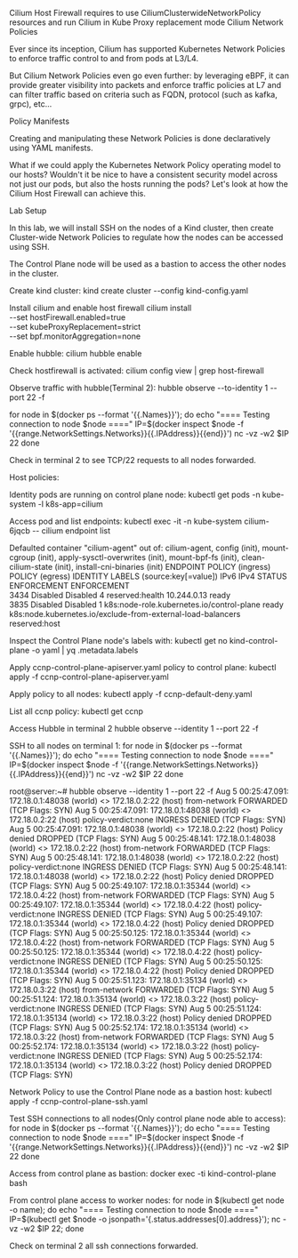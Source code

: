 Cilium Host Firewall requires to use CiliumClusterwideNetworkPolicy resources and run Cilium in Kube Proxy replacement mode
Cilium Network Policies

Ever since its inception, Cilium has supported Kubernetes Network Policies to enforce traffic control to and from pods at L3/L4.

But Cilium Network Policies even go even further: by leveraging eBPF, it can provide greater visibility into packets and enforce traffic policies at L7 and can filter traffic based on criteria such as FQDN, protocol (such as kafka, grpc), etc...

Policy Manifests

Creating and manipulating these Network Policies is done declaratively using YAML manifests.

What if we could apply the Kubernetes Network Policy operating model to our hosts? Wouldn't it be nice to have a consistent security model across not just our pods, but also the hosts running the pods? Let's look at how the Cilium Host Firewall can achieve this.

Lab Setup

In this lab, we will install SSH on the nodes of a Kind cluster, then create Cluster-wide Network Policies to regulate how the nodes can be accessed using SSH.

The Control Plane node will be used as a bastion to access the other nodes in the cluster.

Create kind cluster:
kind create cluster --config kind-config.yaml

Install cilium and enable host firewall
cilium install \
  --set hostFirewall.enabled=true \
  --set kubeProxyReplacement=strict \
  --set bpf.monitorAggregation=none

Enable hubble:
cilium hubble enable

Check hostfirewall is activated:
cilium config view | grep host-firewall

Observe traffic with hubble(Terminal 2):
hubble observe --to-identity 1 --port 22 -f

for node in $(docker ps --format '{{.Names}}'); do
  echo "==== Testing connection to node $node ===="
  IP=$(docker inspect $node -f '{{range.NetworkSettings.Networks}}{{.IPAddress}}{{end}}')
  nc -vz -w2 $IP 22
done

Check in terminal 2 to see TCP/22 requests to all nodes forwarded.

Host policies:

Identity pods are running on control plane node:
kubectl get pods -n kube-system -l k8s-app=cilium

Access pod and list endpoints:
kubectl exec -it -n kube-system cilium-6jqcb -- cilium endpoint list

Defaulted container "cilium-agent" out of: cilium-agent, config (init), mount-cgroup (init), apply-sysctl-overwrites (init), mount-bpf-fs (init), clean-cilium-state (init), install-cni-binaries (init)
ENDPOINT   POLICY (ingress)   POLICY (egress)   IDENTITY   LABELS (source:key[=value])                                   IPv6   IPv4          STATUS   
           ENFORCEMENT        ENFORCEMENT                                                                                                     
3434       Disabled           Disabled          4          reserved:health                                                      10.244.0.13   ready   
3835       Disabled           Disabled          1          k8s:node-role.kubernetes.io/control-plane                                          ready   
                                                           k8s:node.kubernetes.io/exclude-from-external-load-balancers                                
                                                           reserved:host 

Inspect the Control Plane node's labels with:
kubectl get no kind-control-plane -o yaml | yq .metadata.labels

Apply ccnp-control-plane-apiserver.yaml policy to control plane:
kubectl apply -f ccnp-control-plane-apiserver.yaml

Apply policy to all nodes:
kubectl apply -f ccnp-default-deny.yaml

List all ccnp policy:
kubectl get ccnp

Access Hubble in terminal 2
hubble observe --identity 1 --port 22 -f

SSH to all nodes on terminal 1:
for node in $(docker ps --format '{{.Names}}'); do
  echo "==== Testing connection to node $node ===="
  IP=$(docker inspect $node -f '{{range.NetworkSettings.Networks}}{{.IPAddress}}{{end}}')
  nc -vz -w2 $IP 22
done

root@server:~# hubble observe --identity 1 --port 22 -f
Aug  5 00:25:47.091: 172.18.0.1:48038 (world) <> 172.18.0.2:22 (host) from-network FORWARDED (TCP Flags: SYN)
Aug  5 00:25:47.091: 172.18.0.1:48038 (world) <> 172.18.0.2:22 (host) policy-verdict:none INGRESS DENIED (TCP Flags: SYN)
Aug  5 00:25:47.091: 172.18.0.1:48038 (world) <> 172.18.0.2:22 (host) Policy denied DROPPED (TCP Flags: SYN)
Aug  5 00:25:48.141: 172.18.0.1:48038 (world) <> 172.18.0.2:22 (host) from-network FORWARDED (TCP Flags: SYN)
Aug  5 00:25:48.141: 172.18.0.1:48038 (world) <> 172.18.0.2:22 (host) policy-verdict:none INGRESS DENIED (TCP Flags: SYN)
Aug  5 00:25:48.141: 172.18.0.1:48038 (world) <> 172.18.0.2:22 (host) Policy denied DROPPED (TCP Flags: SYN)
Aug  5 00:25:49.107: 172.18.0.1:35344 (world) <> 172.18.0.4:22 (host) from-network FORWARDED (TCP Flags: SYN)
Aug  5 00:25:49.107: 172.18.0.1:35344 (world) <> 172.18.0.4:22 (host) policy-verdict:none INGRESS DENIED (TCP Flags: SYN)
Aug  5 00:25:49.107: 172.18.0.1:35344 (world) <> 172.18.0.4:22 (host) Policy denied DROPPED (TCP Flags: SYN)
Aug  5 00:25:50.125: 172.18.0.1:35344 (world) <> 172.18.0.4:22 (host) from-network FORWARDED (TCP Flags: SYN)
Aug  5 00:25:50.125: 172.18.0.1:35344 (world) <> 172.18.0.4:22 (host) policy-verdict:none INGRESS DENIED (TCP Flags: SYN)
Aug  5 00:25:50.125: 172.18.0.1:35344 (world) <> 172.18.0.4:22 (host) Policy denied DROPPED (TCP Flags: SYN)
Aug  5 00:25:51.123: 172.18.0.1:35134 (world) <> 172.18.0.3:22 (host) from-network FORWARDED (TCP Flags: SYN)
Aug  5 00:25:51.124: 172.18.0.1:35134 (world) <> 172.18.0.3:22 (host) policy-verdict:none INGRESS DENIED (TCP Flags: SYN)
Aug  5 00:25:51.124: 172.18.0.1:35134 (world) <> 172.18.0.3:22 (host) Policy denied DROPPED (TCP Flags: SYN)
Aug  5 00:25:52.174: 172.18.0.1:35134 (world) <> 172.18.0.3:22 (host) from-network FORWARDED (TCP Flags: SYN)
Aug  5 00:25:52.174: 172.18.0.1:35134 (world) <> 172.18.0.3:22 (host) policy-verdict:none INGRESS DENIED (TCP Flags: SYN)
Aug  5 00:25:52.174: 172.18.0.1:35134 (world) <> 172.18.0.3:22 (host) Policy denied DROPPED (TCP Flags: SYN)


Network Policy to use the Control Plane node as a bastion host:
kubectl apply -f ccnp-control-plane-ssh.yaml

Test SSH connections to all nodes(Only control plane node able to access):
for node in $(docker ps --format '{{.Names}}'); do
  echo "==== Testing connection to node $node ===="
  IP=$(docker inspect $node -f '{{range.NetworkSettings.Networks}}{{.IPAddress}}{{end}}')
  nc -vz -w2 $IP 22
done

Access from control plane as bastion:
docker exec -ti kind-control-plane bash

From control plane access to worker nodes:
for node in $(kubectl get node -o name); do
  echo "==== Testing connection to node $node ===="
  IP=$(kubectl get $node -o jsonpath='{.status.addresses[0].address}');
  nc -vz -w2 $IP 22;
done

Check on terminal 2 all ssh connections forwarded.